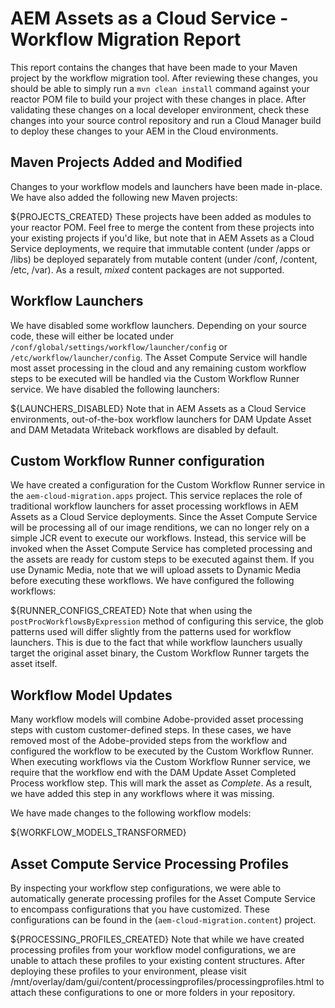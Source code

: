 # AEM Assets as a Cloud Service - Workflow Migration Report
This report contains the changes that have been made to your Maven project by the workflow migration tool.  After reviewing these changes, you should be able to simply run a `mvn clean install` command against your reactor POM file to build your project with these changes in place.  After validating these changes on a local developer environment, check these changes into your source control repository and run a Cloud Manager build to deploy these changes to your AEM in the Cloud environments.

## Maven Projects Added and Modified
Changes to your workflow models and launchers have been made in-place.  We have also added the following new Maven projects:

${PROJECTS_CREATED}
These projects have been added as modules to your reactor POM.  Feel free to merge the content from these projects into your existing projects if you'd like, but note that in AEM Assets as a Cloud Service deployments, we require that immutable content (under /apps or /libs) be deployed separately from mutable content (under /conf, /content, /etc, /var).  As a result, _mixed_ content packages are not supported.

## Workflow Launchers
We have disabled some workflow launchers.  Depending on your source code, these will either be located under `/conf/global/settings/workflow/launcher/config` or `/etc/workflow/launcher/config`.  The Asset Compute Service will handle most asset processing in the cloud and any remaining custom workflow steps to be executed will be handled via the Custom Workflow Runner service.  We have disabled the following launchers:

${LAUNCHERS_DISABLED}
Note that in AEM Assets as a Cloud Service environments, out-of-the-box workflow launchers for DAM Update Asset and DAM Metadata Writeback workflows are disabled by default.

## Custom Workflow Runner configuration
We have created a configuration for the Custom Workflow Runner service in the `aem-cloud-migration.apps` project.  This service replaces the role of traditional workflow launchers for asset processing workflows in AEM Assets as a Cloud Service deployments.  Since the Asset Compute Service will be processing all of our image renditions, we can no longer rely on a simple JCR event to execute our workflows.  Instead, this service will be invoked when the Asset Compute Service has completed processing and the assets are ready for custom steps to be executed against them.  If you use Dynamic Media, note that we will upload assets to Dynamic Media before executing these workflows.  We have configured the following workflows:

${RUNNER_CONFIGS_CREATED}
Note that when using the `postProcWorkflowsByExpression` method of configuring this service, the glob patterns used will differ slightly from the patterns used for workflow launchers.  This is due to the fact that while workflow launchers usually target the original asset binary, the Custom Workflow Runner targets the asset itself.

## Workflow Model Updates
Many workflow models will combine Adobe-provided asset processing steps with custom customer-defined steps.  In these cases, we have removed most of the Adobe-provided steps from the workflow and configured the workflow to be executed by the Custom Workflow Runner.  When executing workflows via the Custom Workflow Runner service, we require that the workflow end with the DAM Update Asset Completed Process workflow step.  This will mark the asset as _Complete_.  As a result, we have added this step in any workflows where it was missing. 

We have made changes to the following workflow models:

${WORKFLOW_MODELS_TRANSFORMED}
## Asset Compute Service Processing Profiles
By inspecting your workflow step configurations, we were able to automatically generate processing profiles for the Asset Compute Service to encompass configurations that you have customized.  These configurations can be found in the (`aem-cloud-migration.content`) project.

${PROCESSING_PROFILES_CREATED}
Note that while we have created processing profiles from your workflow model configurations, we are unable to attach these profiles to your existing content structures.  After deploying these profiles to your environment, please visit /mnt/overlay/dam/gui/content/processingprofiles/processingprofiles.html to attach these configurations to one or more folders in your repository.